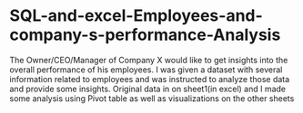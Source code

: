 # SQL-and-excel-Employees-and-company-s-performance-Analysis
The Owner/CEO/Manager of Company X would like to get insights into the overall performance of his employees. I was given a dataset with several information related to employees and was instructed to analyze those data and provide some insights.
Original data in on sheet1(in excel) and I made some analysis using Pivot table as well as visualizations on the other sheets
